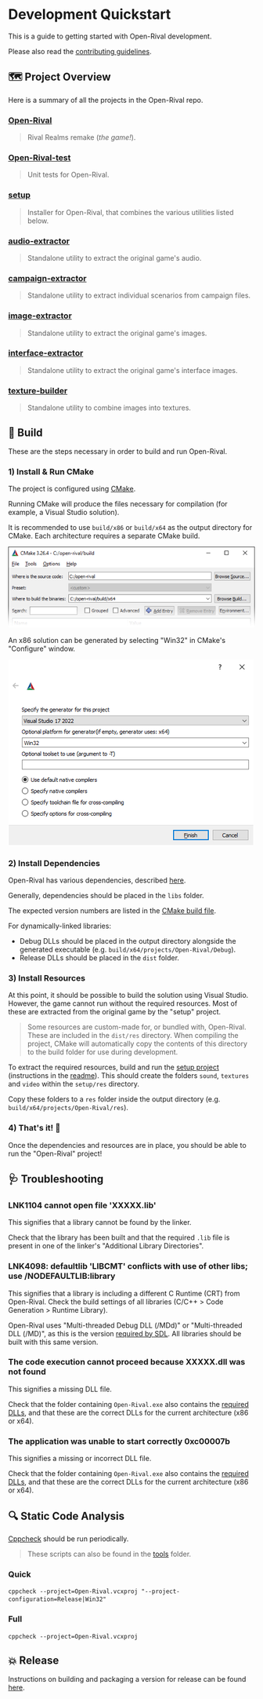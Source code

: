 # Development Quickstart

This is a guide to getting started with Open-Rival development.

Please also read the [contributing guidelines](/docs/CONTRIBUTING.md).

## :world_map: Project Overview

Here is a summary of all the projects in the Open-Rival repo.

### [Open-Rival](/projects/Open-Rival)

> Rival Realms remake (_the game!_).

### [Open-Rival-test](/projects/Open-Rival-test)

> Unit tests for Open-Rival.

### [setup](/projects/setup)

> Installer for Open-Rival, that combines the various utilities listed below.

### [audio-extractor](/projects/audio-extractor)

> Standalone utility to extract the original game's audio.

### [campaign-extractor](/projects/campaign-extractor)

> Standalone utility to extract individual scenarios from campaign files.

### [image-extractor](/projects/image-extractor)

> Standalone utility to extract the original game's images.

### [interface-extractor](/projects/interface-extractor)

> Standalone utility to extract the original game's interface images.

### [texture-builder](/projects/texture-builder)

> Standalone utility to combine images into textures.

## :hammer: Build

These are the steps necessary in order to build and run Open-Rival.

### 1) Install & Run CMake

The project is configured using [CMake](https://cmake.org/).

Running CMake will produce the files necessary for compilation (for example, a Visual Studio solution).

It is recommended to use `build/x86` or `build/x64` as the output directory for CMake. Each architecture requires a separate CMake build.

![CMake GUI](/docs/images/cmake_gui.png)

An x86 solution can be generated by selecting "Win32" in CMake's "Configure" window.

![CMake GUI](/docs/images/cmake_gui_win32.png)

### 2) Install Dependencies

Open-Rival has various dependencies, described [here](/docs/dependencies.md).

Generally, dependencies should be placed in the `libs` folder.

The expected version numbers are listed in the [CMake build file](projects/Open-Rival/CMakeLists.txt).

For dynamically-linked libraries:
- Debug DLLs should be placed in the output directory alongside the generated executable (e.g. `build/x64/projects/Open-Rival/Debug`).
- Release DLLs should be placed in the `dist` folder.

### 3) Install Resources

At this point, it should be possible to build the solution using Visual Studio. However, the game cannot run without the required resources. Most of these are extracted from the original game by the "setup" project.

> Some resources are custom-made for, or bundled with, Open-Rival. These are included in the `dist/res` directory. When compiling the project, CMake will automatically copy the contents of this directory to the build folder for use during development.

To extract the required resources, build and run the [setup project](/projects/setup) (instructions in the [readme](/projects/setup/README.md)). This should create the folders `sound`, `textures` and `video` within the `setup/res` directory.

Copy these folders to a `res` folder inside the output directory (e.g. `build/x64/projects/Open-Rival/res`).

### 4) That's it! :tada:

Once the dependencies and resources are in place, you should be able to run the "Open-Rival" project!

## :stethoscope: Troubleshooting

### LNK1104	cannot open file 'XXXXX.lib'

This signifies that a library cannot be found by the linker.

Check that the library has been built and that the required `.lib` file is present in one of the linker's "Additional Library Directories".

### LNK4098: defaultlib 'LIBCMT' conflicts with use of other libs; use /NODEFAULTLIB:library

This signifies that a library is including a different C Runtime (CRT) from Open-Rival. Check the build settings of all libraries (C/C++ > Code Generation > Runtime Library).

Open-Rival uses "Multi-threaded Debug DLL (/MDd)" or "Multi-threaded DLL (/MD)", as this is the version [required by SDL](https://wiki.libsdl.org/SDL2/FAQWindows#when_using_visual_c_i_get_link_errors_relating_to_msvcrt.lib_or_libc). All libraries should be built with this same version.

### The code execution cannot proceed because XXXXX.dll was not found

This signifies a missing DLL file.

Check that the folder containing `Open-Rival.exe` also contains the [required DLLs](/docs/dependencies.md#dll-files), and that these are the correct DLLs for the current architecture (x86 or x64).

### The application was unable to start correctly 0xc00007b

This signifies a missing or incorrect DLL file.

Check that the folder containing `Open-Rival.exe` also contains the [required DLLs](/docs/dependencies.md#dll-files), and that these are the correct DLLs for the current architecture (x86 or x64).

## :mag: Static Code Analysis

[Cppcheck](http://cppcheck.sourceforge.net/) should be run periodically.

> These scripts can also be found in the [tools](/tools) folder.

### Quick

```
cppcheck --project=Open-Rival.vcxproj "--project-configuration=Release|Win32"
```

### Full

```
cppcheck --project=Open-Rival.vcxproj
```

## :boom: Release

Instructions on building and packaging a version for release can be found [here](/docs/release_checklist.md).
